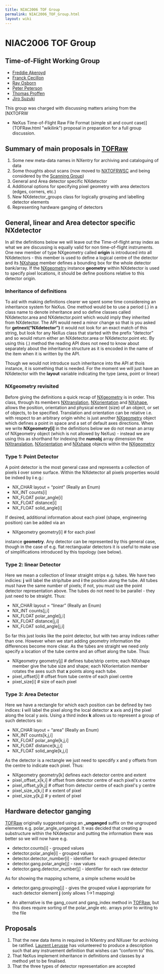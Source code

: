 ```yaml
---
title: NIAC2006 TOF Group
permalink: NIAC2006_TOF_Group.html
layout: wiki
---
```

NIAC2006 TOF Group
==================

Time-of-Flight Working Group
----------------------------

-   [Freddie Akeroyd](User%3AFreddie_Akeroyd.html "wikilink")
-   [Franck Cecillon](User%3AFranck_Cecillon.html "wikilink")
-   [Ray Osborn](User%3ARay_Osborn.html "wikilink")
-   [Peter Peterson](User%3APeter_Peterson.html "wikilink")
-   [Thomas Proffen](User%3AThomas_Proffen.html "wikilink")
-   [Jiro Suzuki](User%3AJiro_Suzuki.html "wikilink")

This group was charged with discussing matters arising from the [NXTOFRW
- NeXus Time-of-Flight Raw File Format (simple sit and count
case)](TOFRaw.html "wikilink") proposal in preparation for a full group
discussion.

Summary of main proposals in [TOFRaw](TOFRaw.html "wikilink")
--------------------------------------------------------

1.  Some new meta-data names in NXentry for archiving and cataloguing of
    data
2.  Some thoughts about scans (now moved to
    [NXTOFRWSC](TOFRawScan.html "wikilink") and being considered by the
    [Scanning Group](Scanning_Group.html "wikilink"))
3.  General and Area detector specific NXdetector
4.  Additional options for specifying pixel geometry with area detectors
    (edges, corners, etc.)
5.  New NXdetector\_groups class for logically grouping and labelling
    detector elements
6.  Representing hardware ganging of detectors

General, linear and Area detector specific NXdetector
-----------------------------------------------------

In all the definitions below we will leave out the Time-of-flight array
index as what we are discussing is equally valid for non time-of-flight
instruments. One new member of type NXgeometry called **origin** is
introduced into all NXdetectors - this member is used to define a
logical centre of the detector and its [NXshape](NXshape.html "wikilink")
member defines a bounding box for the whole detector bank/array. If the
[NXgeometry](NXgeometry.html "wikilink") instance **geometry** within
NXdetector is used to specify pixel locations, it should be define
positions relative to this detector origin.

### Inheritance of definitions

To aid with making definitions clearer we spent some time considereing
an inheritance system for NeXus. One method would be to use a period (.)
in a class name to denote inheritance and so define classes called
NXdetector.area and NXdetector.point which would imply they inherited
from NXdetector. The API would need a minor change so that is you asked
for **getnext(“NXdetector”)** it would not look for an exact match of
this string, but look for any NeXus class that started with the prefix
“detector” and so would return either an NXdetector.area or
NXdetector.point etc. By using this (.) method the reading API does not
need to know about separately about the inheritance structure as it is
encoded in the name of the item when it is written by the API.

Though we would not introduce such inheritance into the API at thois
instance, it is something that is needed. For the moment we will just
have an NXdetector with the **layout** variable indicating the type
(area, point or linear)

### NXgeometry revisited

Before giving the definitions a quick recap of
[NXgeometry](NXgeometry.html "wikilink") is in order. This class, through its
members [NXtranslation](NXtranslation.html "wikilink"),
[NXorientation](NXorientation.html "wikilink") and
[NXshape](NXshape.html "wikilink"), allows the position, orientation and
physical extent (size) of an object, or set of objects, to be specified.
Translation and orientation can be relative i.e. with respect to an
arbitrary origin whihc is just another
[NXgeometry](NXgeometry.html "wikilink") object which defines a point in
space and a set of default axes directions. When we write
**NXgeometry\[i\]** in the definitions below we do not mean an array of
NXgeometry object (which is not allowed by NeXus) - instead we are using
this as shorthand for indexing the **numobj** array dimension the
[NXtranslation](NXtranslation.html "wikilink"),
[NXorientation](NXorientation.html "wikilink") and
[NXshape](NXshape.html "wikilink") objects within the
[NXgeometry](NXgeometry.html "wikilink")

### Type 1: Point Detector

A point detector is the most general case and represents a collection of
pixels **i** over some surface. Within the NXdetector all pixels
properties would be indxed by **i** e.g.:

-   NX\_CHAR layout = “point” (Really an Enum)
-   NX\_INT counts\[i\]
-   NX\_FLOAT polar\_angle\[i\]
-   NX\_FLOAT distance\[i\]
-   NX\_FLOAT solid\_angle\[i\]

If desired, additional information about each pixel (shape, engineering
position) can be added via an

-   NXgeometry geometry\[i\] \# for each pixel

instance **geometry**. Any detector can be represented by this general
case, though in the case of e.g. flat rectangualar detectors it is
useful to make use of simplifications introduced by this topology (see
below).

### Type 2: linear Detector

Here we mean a collection of linear straight strips e.g. tubes. We have
two indicies: **j** will label the strip/tube and **i** the position
along the tube. All tubes must have the same number of pixels; if not,
you must use the point detector representation above. The tubes do not
need to be parallel - they just need to be straight. Thus:

-   NX\_CHAR layout = “linear” (Really an Enum)
-   NX\_INT counts\[j,i\]
-   NX\_FLOAT polar\_angle\[j,i\]
-   NX\_FLOAT distance\[j,i\]
-   NX\_FLOAT solid\_angle\[j,i\]

So far this just looks like the point detector, but with two array
indices rather than one. However when we start adding geometry
information the differences become more clear. As the tubes are straight
we need only specify a location of the tube centre and an offset along
the tube. Thus:

-   NXgeometry geometry\[j\] \# defines tube/strip centre; each NXshape
    member give the tube size and shape; each NXorientation member
    rotates the axes such that **x** points along each tube.
-   pixel\_offset\[i\] \# offset from tube centre of each pixel centre
-   pixel\_size\[i\] \# size of each pixel

### Type 3: Area Detector

Here we have a rectangle for which each position can be defined by two
indices: **i** will label the pixel along the local detector **x** axis
and **j** the pixel along the local y axis. Using a third index **k**
allows us to represent a group of such detectors so:

-   NX\_CHAR layout = “area” (Really an Enum)
-   NX\_INT counts\[k,j,i\]
-   NX\_FLOAT polar\_angle\[k,j,i\]
-   NX\_FLOAT distance\[k,j,i\]
-   NX\_FLOAT solid\_angle\[k,j,i\]

As the detector is a rectangle we just need to specdify x and y offsets
from the centre to indicate each pixel. Thus:

-   NXgeometry geometry\[k\] defines each detector centre and extent
-   pixel\_offset\_x\[k,i\] \# offset from detector centre of each
    pixel's x centre
-   pixel\_offset\_y\[k,j\] \# offset from detector centre of each
    pixel's y centre
-   pixel\_size\_x\[k,i\] \# x extent of pixel
-   pixel\_size\_y\[k,j\] \# y extent of pixel

Hardware detector ganging
-------------------------

[TOFRaw](TOFRaw.html "wikilink") originally suggested using an **\_unganged**
suffix on the ungrouped elements e.g. polar\_angle\_unganged. It was
decided that creating a substructure within the NXdetector and putting
the information there was better so we will now have e.g.

-   detector.counts\[i\] - grouped values
-   detector.polar\_angle\[i\] - grouped values
-   detector.detector\_number\[i\] - identifier for each grouped
    detector
-   detector.gang.polar\_angle\[j\] - raw values
-   detector.gang.detector\_number\[j\] - identifier for each raw
    detector

As for showing the mapping scheme, a simple scheme would be

-   detector.gang.grouping\[j\] - gives the grouped value **i**
    appropriate for each detector element **j** (only allows 1-&gt;1
    mapping)

<!-- -->

-   An alternative is the gang\_count and gang\_index method in
    [TOFRaw](TOFRaw.html "wikilink"), but this does require sorting of the
    polar\_angle etc. arrays prior to writing to the file

Proposals
---------

1.  That the new data items in required in NXentry and NXuser for
    archiving be ratified. [Laurent
    Lerusse](User%3AL.lerusse.html "wikilink") has volunteered to produce a
    description such that any instruement definition that wishes can
    “conform to” this.
2.  That NeXus implement inheritance in definitions and classes by a
    method yet to be finalised.
3.  That the three types of detector representation are accepted

